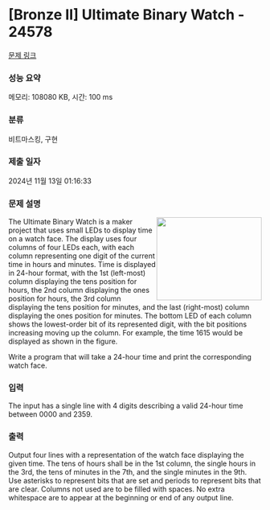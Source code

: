 # [Bronze II] Ultimate Binary Watch - 24578 

[문제 링크](https://www.acmicpc.net/problem/24578) 

### 성능 요약

메모리: 108080 KB, 시간: 100 ms

### 분류

비트마스킹, 구현

### 제출 일자

2024년 11월 13일 01:16:33

### 문제 설명

<p><img alt="" src="https://upload.acmicpc.net/1b2ef7a0-9235-4a91-9d8b-a1ff39312e64/-/preview/" style="width: 209px; height: 165px; float: right;">The Ultimate Binary Watch is a maker project that uses small LEDs to display time on a watch face. The display uses four columns of four LEDs each, with each column representing one digit of the current time in hours and minutes. Time is displayed in 24-hour format, with the 1st (left-most) column displaying the tens position for hours, the 2nd column displaying the ones position for hours, the 3rd column displaying the tens position for minutes, and the last (right-most) column displaying the ones position for minutes. The bottom LED of each column shows the lowest-order bit of its represented digit, with the bit positions increasing moving up the column. For example, the time 1615 would be displayed as shown in the figure.</p>

<p>Write a program that will take a 24-hour time and print the corresponding watch face.</p>

### 입력 

 <p>The input has a single line with 4 digits describing a valid 24-hour time between 0000 and 2359.</p>

### 출력 

 <p>Output four lines with a representation of the watch face displaying the given time. The tens of hours shall be in the 1st column, the single hours in the 3rd, the tens of minutes in the 7th, and the single minutes in the 9th. Use asterisks to represent bits that are set and periods to represent bits that are clear. Columns not used are to be filled with spaces. No extra whitespace are to appear at the beginning or end of any output line.</p>

